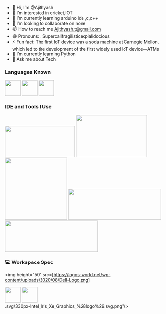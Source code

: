 - 👋 Hi, I’m @Ajithyash
- 👀 I’m interested in cricket,IOT
- 🌱 I’m currently learning arduino ide ,c,c++
- 💞️ I’m looking to collaborate on none
- 📫 How to reach me Ajithyash.t@gmail.com
- 😄 Pronouns: . Supercalifragilisticexpialidocious
- ⚡ Fun fact: The first IoT device was a soda machine at Carnegie Mellon, which led to the development of the first widely used IoT device—ATMs
- 🌱 I’m currently learning Python<br>
- 💬 Ask me about Tech<br>


### Languages Known
<img height="50" width="50" src="https://img.icons8.com/color/48/000000/python.png" />   <img height="50" width="50" src="https://img.icons8.com/color/48/000000/c-programming.png" > <img height="50" width="50" src="https://img.icons8.com/color/48/000000/c-plus-plus-logo.png" >

### IDE and Tools I Use
<img height="100" width="225" src="https://www.arduino.cc/en/uploads/Trademark/ArduinoCommunityLogo.png"/>
<img height="135" width="230" src="https://www.hatchwise.com/wp-content/uploads/2024/05/image-27.png.webp"/>
<img height="200" width="200" src="https://www.espressif.com/sites/all/themes/espressif/logo-black.svg"/> 
<img height="100" width="300" src="https://techiesms.com/wp-content/uploads/2022/11/cropped-cropped-newlogo-banner-1.png"/> <img height="100" width="300" src="https://upload.wikimedia.org/wikipedia/commons/thumb/8/8a/Google_Gemini_logo.svg/516px-Google_Gemini_logo.svg.png"/> 



### 💻 Workspace Spec
<img height="50" src=[https://logos-world.net/wp-content/uploads/2020/08/Dell-Logo.png]

<img height="50" src="https://upload.wikimedia.org/wikipedia/en/thumb/4/4b/Intel_Core_i5_%2811th_generation%2C_logo%29.svg/768px-Intel_Core_i5_%2811th_generation%2C_logo%29.svg.png?20211018065945"/>  <img height="50" src="https://upload.wikimedia.org/wikipedia/en/thumb/4/44/Intel_Iris_Xe_Graphics_%28logo%29.svg/330px-Intel_Iris_Xe_Graphics_%28logo%29.svg.png"/>  
  .svg/330px-Intel_Iris_Xe_Graphics_%28logo%29.svg.png"/>  
